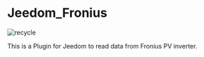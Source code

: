 # Jeedom_Fronius

![recycle](https://sattaz.github.io/Jeedom_Fronius/pictures/fronius_icon.png)

This is a Plugin for Jeedom to read data from Fronius PV inverter.
